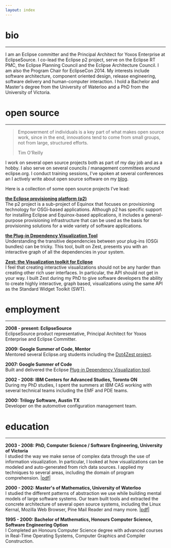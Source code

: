 ```yaml
---
layout: index
---
```


bio
===============
---------
I am an Eclipse committer and the Principal Architect for Yoxos Enterprise at EclipseSource. I co-lead the Eclipse 
p2 project, serve on the Eclipse RT PMC, the Eclipse Planning Council and the Eclipse Architecture Council. 
I am also the Program Chair for EclipseCon 2014.
My interests include software architecture, component oriented design, release engineering, software
delivery and human-computer interaction.
I hold a Bachelor and Master's degree from the University of Waterloo and a PhD from the University of Victoria.


open source
===============
---------
> Empowerment of individuals is a key part of what makes open source work,
> since in the end, innovations tend to come from small groups, not from large,
> structured efforts.
>
> Tim O'Reilly

I work on several open source projects both as part of my day job and as a hobby. I also serve on several councils / management committees around eclipse.org. I conduct training sessions, I've spoken at several conferences an I actively write about open source software on my [blog](http://eclipsesource.com/blogs/author/irbull/).

Here is a collection of some open source projects I’ve lead:

[**the Eclipse provisioning platform (p2)**](http://eclipse.org/equinox/p2)  
The p2 project is a sub-project of Equinox that focuses on provisioning technology for OSGi-based applications. Although p2 has specific support for installing Eclipse and Equinox-based applications, it includes a general-purpose provisioning infrastructure that can be used as the basis for provisioning solutions for a wide variety of software applications.

[**the Plug-in Dependency Visualization Tool**](http://www.eclipse.org/pde/incubator/dependency-visualization/index.php)  
Understanding the transitive dependencies between your plug-ins (OSGi bundles) can be tricky. This tool, built on Zest, presents you with an interactive graph of all the dependencies in your system. 


[**Zest: the Visualization toolkit for Eclipse**](http://eclipse.org/gef/zest/)  
I feel that creating interactive visualizations should not be any harder than creating other rich user interfaces. In particular, the API should not get in your way. I built Zest during my PhD to give software developers the ability to create highly interactive, graph based, visualizations using the same API as the Standard Widget Toolkit (SWT).

employment
===============
---------
**2008 - present: EclipseSource**  
EclipseSource product representative, Principal Architect for Yoxos Enterprise and Eclipse Committer. 

**2009: Google Summer of Code, Mentor**  
Mentored several Eclipse.org students including the [Dot4Zest project](http://wiki.eclipse.org/Zest/DOT).

**2007: Google Summer of Code**  
Built and delivered the Eclipse [Plug-in Dependency Visualization tool](http://www.eclipse.org/pde/incubator/dependency-visualization/index.php).

**2002 - 2008: IBM Centers for Advanced Studies, Toronto ON**  
During my PhD studies, I spent the summers at IBM CAS working with several technical teams including the EMF and PDE teams.

**2000: Trilogy Software, Austin TX**  
Developer on the automotive configuration management team.

education
==============
---------
**2003 - 2008: PhD, Computer Science / Software Engineering, University of Victoria**  
I studied the way we make sense of complex data through the use of information visualization.
In particular, I looked at how visualizations can be modeled and auto-generated from 
rich data sources. I applied my techniques to several areas, including the domain of program comprehension. 
|[pdf](docs/irbull_phd.pdf)|

**2000 - 2002:  Master's of Mathematics, University of Waterloo**   
I studied the different patterns of abstraction we use while building mental models of large 
software systems. Our team built tools and extracted the concrete architecture of several open source systems, including
the Linux Kernal, Mozilla Web Browser, Pine Mail Reader and many more. |[pdf](docs/bull_thesis.pdf)|

**1995 - 2000: Bachelor of Mathematics, Honours Computer Science, Software Engineering Option**  
I Completed an Honours Computer Science degree with advanced courses in Real-Time Operating Systems,
Computer Graphics and Compiler Construction.

